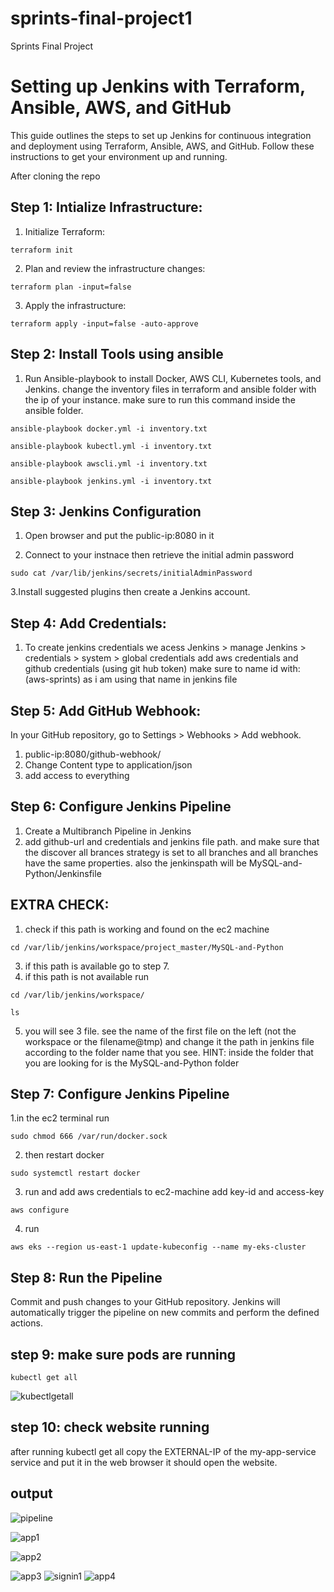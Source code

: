 # sprints-final-project1

Sprints Final Project
# Setting up Jenkins with Terraform, Ansible, AWS, and GitHub

This guide outlines the steps to set up Jenkins for continuous integration and deployment using Terraform, Ansible, AWS, and GitHub. Follow these instructions to get your environment up and running.

After cloning the repo

## Step 1: Intialize Infrastructure:

1. Initialize Terraform:
```shell
terraform init
```
2. Plan and review the infrastructure changes:
 
```shell
terraform plan -input=false
```
3. Apply the infrastructure:
   
```shell
terraform apply -input=false -auto-approve
```
## Step 2: Install Tools using ansible

1. Run Ansible-playbook to install Docker, AWS CLI, Kubernetes tools, and Jenkins.
   change the inventory files in terraform and ansible folder with the ip of your instance.
   make sure to run this command inside the ansible folder.
   
```shell
ansible-playbook docker.yml -i inventory.txt
```
```shell
ansible-playbook kubectl.yml -i inventory.txt
```
```shell
ansible-playbook awscli.yml -i inventory.txt
```
```shell
ansible-playbook jenkins.yml -i inventory.txt
```

## Step 3: Jenkins Configuration 

1. Open browser and put the public-ip:8080 in it

2. Connect to your instnace then retrieve the initial admin password

```shell
sudo cat /var/lib/jenkins/secrets/initialAdminPassword
```
3.Install suggested plugins then create a Jenkins  account.


## Step 4: Add Credentials:

1. To create jenkins credentials we acess Jenkins > manage Jenkins > credentials > system > global credentials 
   add aws credentials and github credentials (using git hub token)
   make sure to name id with: (aws-sprints) as i am using that name in jenkins file


## Step 5: Add GitHub Webhook:

In your GitHub repository, go to Settings > Webhooks > Add webhook.

1. public-ip:8080/github-webhook/
2. Change Content type to application/json
3. add access to everything



## Step 6: Configure Jenkins Pipeline

1. Create a Multibranch Pipeline in Jenkins
2. add github-url and credentials and jenkins file path. and make sure that the discover all brances strategy is set to all branches and all branches have the same properties. also the jenkinspath will be MySQL-and-Python/Jenkinsfile


## EXTRA CHECK:
1. check if this path is working and found on the ec2 machine
```shell
cd /var/lib/jenkins/workspace/project_master/MySQL-and-Python
```
3. if this path is available go to step 7.
4. if this path is not available run 
```shell
cd /var/lib/jenkins/workspace/
```
```shell
ls
```
5. you will see 3 file. see the name of the first file on the left (not the workspace or the filename@tmp) and change it the path in jenkins file according to the folder name that you see.
HINT: inside the folder that you are looking for is the MySQL-and-Python folder  


## Step 7: Configure Jenkins Pipeline
1.in the ec2 terminal run 
```shell
sudo chmod 666 /var/run/docker.sock
```
2. then restart docker
```shell
sudo systemctl restart docker
```
3. run and add aws credentials to ec2-machine add key-id and access-key
```shell
aws configure
```
4. run
```shell
aws eks --region us-east-1 update-kubeconfig --name my-eks-cluster
```

## Step 8: Run the Pipeline
Commit and push changes to your GitHub repository.
Jenkins will automatically trigger the pipeline on new commits and perform the defined actions.


## step 9: make sure pods are running
```shell
kubectl get all
```
![kubectlgetall](https://github.com/nourmohamed99/sprints-final-project1/assets/88977873/b74d253f-e046-4789-a2fe-759c822d86ce)

## step 10: check website running
after running kubectl get all copy the EXTERNAL-IP of the my-app-service service and put it in the web browser it should open the website.

## output 
![pipeline](https://github.com/nourmohamed99/sprints-final-project1/assets/88977873/b06b2727-3e15-4e66-aa90-f2bba1343f11)


![app1](https://github.com/nourmohamed99/sprints-final-project1/assets/88977873/c1173680-dc14-4a17-a2ab-18c49ad5c640)

![app2](https://github.com/nourmohamed99/sprints-final-project1/assets/88977873/dd9c36be-7423-49d7-acc9-0cd5cc5b93de)

![app3](https://github.com/nourmohamed99/sprints-final-project1/assets/88977873/1924d13d-edbb-49ed-9579-8c09bfa6d139)
![signin1](https://github.com/nourmohamed99/sprints-final-project1/assets/88977873/01572bdc-2a4f-4451-8e2a-1d06721e7412)
![app4](https://github.com/nourmohamed99/sprints-final-project1/assets/88977873/0603ff00-6d94-430a-b05c-0db7d279a721)
